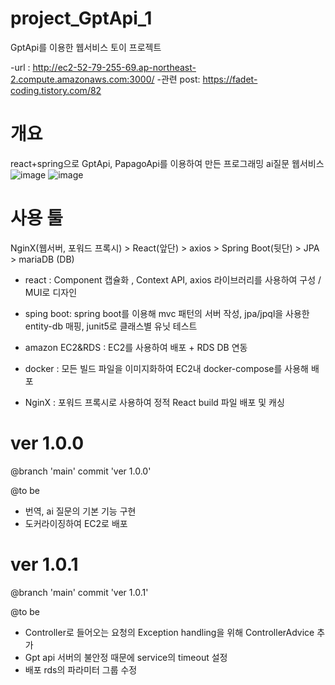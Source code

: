 # project_GptApi_1
GptApi를 이용한 웹서비스 토이 프로젝트

-url : http://ec2-52-79-255-69.ap-northeast-2.compute.amazonaws.com:3000/
-관련 post: https://fadet-coding.tistory.com/82

# 개요
react+spring으로 GptApi, PapagoApi를 이용하여 만든 프로그래밍 ai질문 웹서비스
![image](https://user-images.githubusercontent.com/96664524/221394229-c8e595b7-4350-44b9-b22c-0ab44d492125.png)
![image](https://user-images.githubusercontent.com/96664524/221394278-c8740e1e-0d9d-4520-a836-53025e297674.png)




# 사용 툴
NginX(웹서버, 포워드 프록시) > React(앞단) > axios > Spring Boot(뒷단) > JPA > mariaDB (DB)

- react : Component 캡슐화 , Context API, axios 라이브러리를 사용하여 구성 / MUI로 디자인
- sping boot: spring boot를 이용해 mvc 패턴의 서버 작성, jpa/jpql을 사용한 entity-db 매핑, junit5로 클래스별 유닛 테스트

- amazon EC2&RDS : EC2를 사용하여 배포 + RDS DB 연동
- docker : 모든 빌드 파일을 이미지화하여 EC2내 docker-compose를 사용해 배포
- NginX : 포워드 프록시로 사용하여 정적 React build 파일 배포 및 캐싱

# ver 1.0.0
@branch 'main' commit 'ver 1.0.0'

@to be
- 번역, ai 질문의 기본 기능 구현
- 도커라이징하여 EC2로 배포

# ver 1.0.1
@branch 'main' commit 'ver 1.0.1'

@to be
- Controller로 들어오는 요청의 Exception handling을 위해 ControllerAdvice 추가
- Gpt api 서버의 불안정 때문에 service의 timeout 설정
- 배포 rds의 파라미터 그룹 수정
